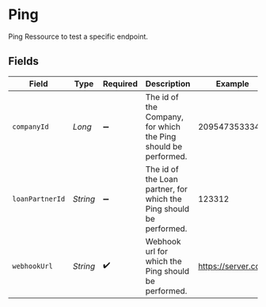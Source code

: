 # Ping

Ping Ressource to test a specific endpoint.


## Fields

| Field                                                               | Type                                                                | Required                                                            | Description                                                         | Example                                                             |
| ------------------------------------------------------------------- | ------------------------------------------------------------------- | ------------------------------------------------------------------- | ------------------------------------------------------------------- | ------------------------------------------------------------------- |
| `companyId`                                                         | *Long*                                                              | :heavy_minus_sign:                                                  | The id of the Company, for which the Ping should be performed.      | 209547353334                                                        |
| `loanPartnerId`                                                     | *String*                                                            | :heavy_minus_sign:                                                  | The id of the Loan partner, for which the Ping should be performed. | 123312                                                              |
| `webhookUrl`                                                        | *String*                                                            | :heavy_check_mark:                                                  | Webhook url for which the Ping should be performed.                 | https://server.com                                                  |